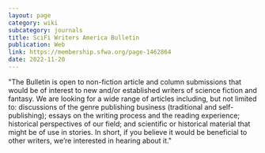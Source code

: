 ```yaml
---
layout: page
category: wiki
subcategory: journals
title: SciFi Writers America Bulletin
publication: Web
link: https://membership.sfwa.org/page-1462864
date: 2022-11-20
---
```


"The Bulletin is open to non-fiction article and column submissions that would be of interest to new and/or established writers of science fiction and fantasy. We are looking for a wide range of articles including, but not limited to: discussions of the genre publishing business (traditional and self-publishing); essays on the writing process and the reading experience; historical perspectives of our field; and scientific or historical material that might be of use in stories. In short, if you believe it would be beneficial to other writers, we’re interested in hearing about it."
